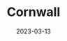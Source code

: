 ---
title: "Cornwall"
excerpt: "Where the waves conspire and return"
permalink: /voyage/cornwall
layout: gallery
gallery_name: "cornwall"
date: 2023-03-13
header:
  overlay_image: Portmourth-beach-3v1.jpg
---